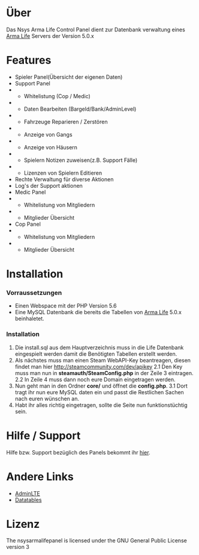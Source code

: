 # Über
Das Nsys Arma Life Control Panel dient zur Datenbank verwaltung eines [Arma Life](https://github.com/AsYetUntitled/Framework) Servers der Version 5.0.x

# Features
+ Spieler Panel(Übersicht der eigenen Daten)
+ Support Panel
+ + Whitelistung (Cop / Medic)
+ + Daten Bearbeiten (Bargeld/Bank/AdminLevel)
+ + Fahrzeuge Reparieren / Zerstören
+ + Anzeige von Gangs
+ + Anzeige von Häusern
+ + Spielern Notizen zuweisen(z.B. Support Fälle)
+ + Lizenzen von Spielern Editieren
+ Rechte Verwaltung für diverse Aktionen
+ Log's der Support aktionen
+ Medic Panel
+ + Whitelistung von Mitgliedern
+ + Mitglieder Übersicht
+ Cop Panel
+ + Whitelistung von Mitgliedern
+ + Mitglieder Übersicht

# Installation
### Vorraussetzungen
+ Einen Webspace mit der PHP Version 5.6
+ Eine MySQL Datenbank die bereits die Tabellen von [Arma Life](https://github.com/AsYetUntitled/Framework) 5.0.x beinhaletet.
### Installation
1. Die install.sql aus dem Hauptverzeichnis muss in die Life Datenbank eingespielt werden damit die Benötigten Tabellen erstellt werden.
2. Als nächstes muss man einen Steam WebAPI-Key beantreagen, diesen findet man hier http://steamcommunity.com/dev/apikey
2.1 Den Key muss man nun in **steamauth/SteamConfig.php** in der Zeile 3 eintragen.
2.2 In Zeile 4 muss dann noch eure Domain eingetragen werden.
3. Nun geht man in den Ordner **core/** und öffnet die **config.php**.
3.1 Dort tragt ihr nun eure MySQL daten ein und passt die Restlichen Sachen nach euren wünschen an.
4. Habt ihr alles richtig eingetragen, sollte die Seite nun funktionstüchtig sein.

# Hilfe / Support
Hilfe bzw. Support bezüglich des Panels bekommt ihr [hier](https://nsys.pw/forum/board/6-nsys-arma-life-panel/).

# Andere Links
+ [AdminLTE](https://almsaeedstudio.com/)
+ [Datatables](https://datatables.net/)

# Lizenz
The nsysarmalifepanel is licensed under the GNU General Public License version 3